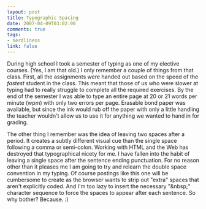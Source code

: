 ```yaml
--- 
layout: post
title: Typographic Spacing
date: 2007-04-09T03:02:00
comments: true
tags:
- nerdliness
link: false
---
```

During high school I took a semester of typing as one of my elective courses.  (Yes, I am that old.)  I only remember a couple of things from that class.  First, all the assignments were handed out based on the speed of the _fastest_ student in the class.  This meant that those of us who were slower at typing had to really struggle to complete all the required exercises.  By the end of the semester I was able to type an entire page at 20 or 21 words per minute (wpm) with only two errors per page.  Erasable bond paper was available, but since the ink would rub off the paper with only a little handling the teacher wouldn't allow us to use it for anything we wanted to hand in for grading.

The other thing I remember was the idea of leaving two spaces after a period.  It creates a subtly different visual cue than the single space following a comma or semi-colon.  Working with HTML and the Web has destroyed that typographical nicety for me.  I have fallen into the habit of leaving a single space after the sentence ending punctuation.  For no reason other than it pleases me I am going to try and relearn the double space convention in my typing.  Of course postings like this one will be cumbersome to create as the browser wants to strip out "extra" spaces that aren't explicitly coded.  And I'm too lazy to insert the necessary "&amp;nbsp;" character sequence to force the spaces to appear after each sentence.  So why bother?  Because.  :)

